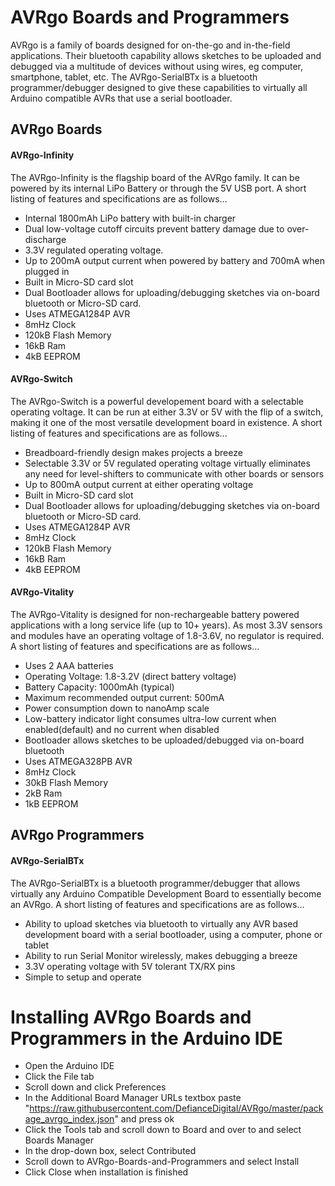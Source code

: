 # AVRgo Boards and Programmers
AVRgo is a family of boards designed for on-the-go and in-the-field applications. Their bluetooth capability allows sketches to be uploaded and debugged via a multitude of devices without using wires, eg computer, smartphone, tablet, etc. The AVRgo-SerialBTx is a bluetooth programmer/debugger designed to give these capabilities to virtually all Arduino compatible AVRs that use a serial bootloader.

## AVRgo Boards
#### AVRgo-Infinity
The AVRgo-Infinity is the flagship board of the AVRgo family. It can be powered by its internal LiPo Battery or through the 5V USB port. A short listing of features and specifications are as follows...
- Internal 1800mAh LiPo battery with built-in charger
- Dual low-voltage cutoff circuits prevent battery damage due to over-discharge
- 3.3V regulated operating voltage.
- Up to 200mA output current when powered by battery and 700mA when plugged in
- Built in Micro-SD card slot 
- Dual Bootloader allows for uploading/debugging sketches via on-board bluetooth or Micro-SD card.
- Uses ATMEGA1284P AVR
- 8mHz Clock
- 120kB Flash Memory
- 16kB Ram
- 4kB EEPROM
#### AVRgo-Switch
The AVRgo-Switch is a powerful developement board with a selectable operating voltage. It can be run at either 3.3V or 5V with the flip of a switch, making it one of the most versatile development board in existence. A short listing of features and specifications are as follows...
- Breadboard-friendly design makes projects a breeze
- Selectable 3.3V or 5V regulated operating voltage virtually eliminates any need for level-shifters to communicate with other boards or sensors
- Up to 800mA output current at either operating voltage
- Built in Micro-SD card slot 
- Dual Bootloader allows for uploading/debugging sketches via on-board bluetooth or Micro-SD card.
- Uses ATMEGA1284P AVR
- 8mHz Clock
- 120kB Flash Memory
- 16kB Ram
- 4kB EEPROM
#### AVRgo-Vitality
The AVRgo-Vitality is designed for non-rechargeable battery powered applications with a long service life (up to 10+ years). As most 3.3V sensors and modules have an operating voltage of 1.8-3.6V, no regulator is required. A short listing of features and specifications are as follows...
- Uses 2 AAA batteries
- Operating Voltage: 1.8-3.2V (direct battery voltage)
- Battery Capacity: 1000mAh (typical)
- Maximum recommended output current: 500mA
- Power consumption down to nanoAmp scale
- Low-battery indicator light consumes ultra-low current when enabled(default) and no current when disabled
- Bootloader allows sketches to be uploaded/debugged via on-board bluetooth
- Uses ATMEGA328PB AVR
- 8mHz Clock
- 30kB Flash Memory
- 2kB Ram
- 1kB EEPROM

## AVRgo Programmers
#### AVRgo-SerialBTx
The AVRgo-SerialBTx is a bluetooth programmer/debugger that allows virtually any Arduino Compatible Development Board to essentially become an AVRgo. A short listing of features and specifications are as follows...
- Ability to upload sketches via bluetooth to virtually any AVR based development board with a serial bootloader, using a computer, phone or tablet
- Ability to run Serial Monitor wirelessly, makes debugging a breeze
- 3.3V operating voltage with 5V tolerant TX/RX pins
- Simple to setup and operate

# Installing AVRgo Boards and Programmers in the Arduino IDE
- Open the Arduino IDE
- Click the File tab
- Scroll down and click Preferences
- In the Additional Board Manager URLs textbox paste "https://raw.githubusercontent.com/DefianceDigital/AVRgo/master/package_avrgo_index.json" and press ok
- Click the Tools tab and scroll down to Board and over to and select Boards Manager
- In the drop-down box, select Contributed
- Scroll down to AVRgo-Boards-and-Programmers and select Install
- Click Close when installation is finished

